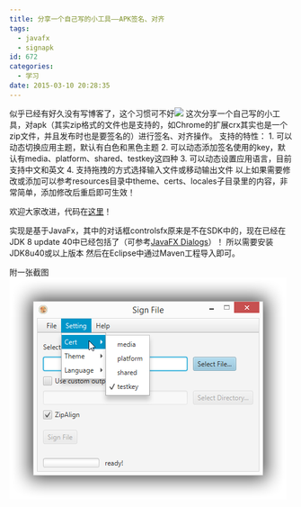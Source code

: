 ```yaml
---
title: 分享一个自己写的小工具——APK签名、对齐
tags:
  - javafx
  - signapk
id: 672
categories:
  - 学习
date: 2015-03-10 20:28:35
---
```


似乎已经有好久没有写博客了，这个习惯可不好![](http://202.203.209.55:8080/wp-content/plugins/wp-emoji-one/icons/1F600.png)
这次分享一个自己写的小工具，对apk（其实zip格式的文件也是支持的，如Chrome的扩展crx其实也是一个zip文件，并且发布时也是要签名的）进行签名、对齐操作。
支持的特性：
1\. 可以动态切换应用主题，默认有白色和黑色主题
2\. 可以动态添加签名使用的key，默认有media、platform、shared、testkey这四种
3\. 可以动态设置应用语言，目前支持中文和英文
4\. 支持拖拽的方式选择输入文件或移动输出文件
以上如果需要修改或添加可以参考resources目录中theme、certs、locales子目录里的内容，非常简单，添加修改后重启即可生效！

欢迎大家改进，代码在[这里](https://github.com/liudonghua123/signapk_fx "https://github.com/liudonghua123/signapk_fx")！

实现是基于JavaFx，其中的对话框controlsfx原来是不在SDK中的，现在已经在JDK 8 update 40中已经包括了（可参考[JavaFX Dialogs](http://code.makery.ch/blog/javafx-dialogs-official/)）！
所以需要安装JDK8u40或以上版本
然后在Eclipse中通过Maven工程导入即可。

附一张截图
[![signapk_main_window_preview](/resources/2015/03/main_window_preview.png)](/resources/2015/03/main_window_preview.png)